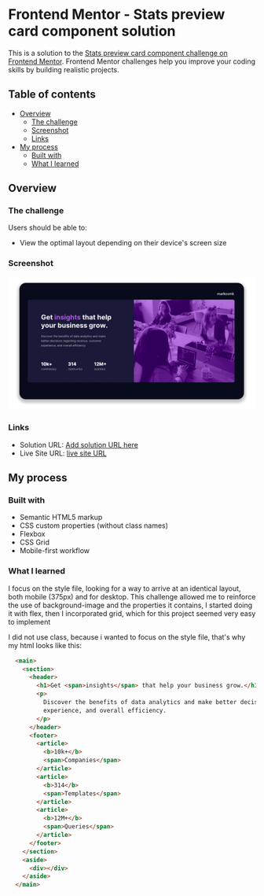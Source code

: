# Frontend Mentor - Stats preview card component solution

This is a solution to the [Stats preview card component challenge on Frontend Mentor](https://www.frontendmentor.io/challenges/stats-preview-card-component-8JqbgoU62). Frontend Mentor challenges help you improve your coding skills by building realistic projects. 

## Table of contents

- [Overview](#overview)
  - [The challenge](#the-challenge)
  - [Screenshot](#screenshot)
  - [Links](#links)
- [My process](#my-process)
  - [Built with](#built-with)
  - [What I learned](#what-i-learned)

## Overview

### The challenge

Users should be able to:

- View the optimal layout depending on their device's screen size

### Screenshot

![](./screenshot-mk.jpg)

### Links

- Solution URL: [Add solution URL here](https://your-solution-url.com)
- Live Site URL: [live site URL](https://tranquil-sponge.surge.sh/)

## My process

### Built with

- Semantic HTML5 markup
- CSS custom properties (without class names)
- Flexbox
- CSS Grid
- Mobile-first workflow

### What I learned

I focus on the style file, looking for a way to arrive at an identical layout, both mobile (375px) and for desktop. This challenge allowed me to reinforce the use of background-image and the properties it contains, I started doing it with flex, then I incorporated grid, which for this project seemed very easy to implement

I did not use class, because i wanted to focus on the style file, that's why my html looks like this:

```html
  <main>
    <section>
      <header>
        <h1>Get <span>insights</span> that help your business grow.</h1>
        <p>
          Discover the benefits of data analytics and make better decisions regarding revenue, customer
          experience, and overall efficiency.
        </p>
      </header>
      <footer>
        <article>
          <b>10k+</b>
          <span>Companies</span>
        </article>
        <article>
          <b>314</b>
          <span>Templates</span>
        </article>
        <article>
          <b>12M+</b>
          <span>Queries</span>
        </article>
      </footer>
    </section>
    <aside>
      <div></div>
    </aside>
  </main>
```
